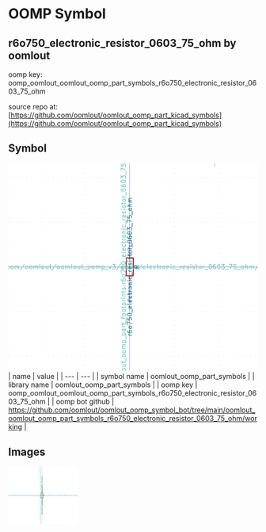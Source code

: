 # OOMP Symbol  
## r6o750_electronic_resistor_0603_75_ohm  by oomlout  
  
oomp key: oomp_oomlout_oomlout_oomp_part_symbols_r6o750_electronic_resistor_0603_75_ohm  
  
source repo at: [https://github.com/oomlout/oomlout_oomp_part_kicad_symbols](https://github.com/oomlout/oomlout_oomp_part_kicad_symbols)  
## Symbol  
  
[![working.png](working_600.png)](working.png)  
| name | value | 
| --- | --- | 
| symbol name | oomlout_oomp_part_symbols | 
| library name | oomlout_oomp_part_symbols | 
| oomp key | oomp_oomlout_oomlout_oomp_part_symbols_r6o750_electronic_resistor_0603_75_ohm | 
| oomp bot github | https://github.com/oomlout/oomlout_oomp_symbol_bot/tree/main/oomlout_oomlout_oomp_part_symbols_r6o750_electronic_resistor_0603_75_ohm/working | 
## Images  
  
[![working.png](working_140.png)](working.png)  
